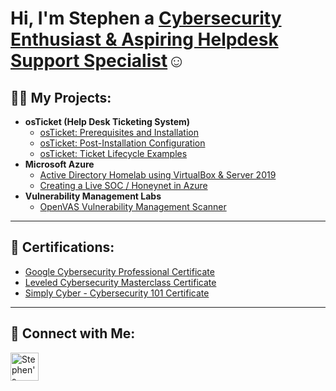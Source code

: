 <h1>Hi, I'm Stephen a <a href="https://www.linkedin.com/in/stephenabner/">Cybersecurity Enthusiast & Aspiring Helpdesk Support Specialist</a>☺</h1> 

<h2>👨‍💻 My Projects:</h2>

- <b>osTicket (Help Desk Ticketing System)</b>
  - [osTicket: Prerequisites and Installation](https://github.com/steveabner/osticket-prereqs)
  - [osTicket: Post-Installation Configuration](https://github.com/steveabner/post-install-config)
  - [osTicket: Ticket Lifecycle Examples](https://github.com/steveabner/ticket-lifecycle)
- <b>Microsoft Azure</b>
  - [Active Directory Homelab using VirtualBox & Server 2019](https://github.com/steveabner/S2016-Helpdesk/tree/main)
  - [Creating a Live SOC / Honeynet in Azure](https://github.com/steveabner/Cloud-SOC)
- <b>Vulnerability Management Labs</b>
  - [OpenVAS Vulnerability Management Scanner](https://github.com/steveabner/Vulnerability-Management)

---

## 📃 Certifications:
- [Google Cybersecurity Professional Certificate](https://www.coursera.org/account/accomplishments/specialization/F2H3SA6KQJB5)
- [Leveled Cybersecurity Masterclass Certificate](https://app.kajabi.com/certificates/27bce230)
- [Simply Cyber - Cybersecurity 101 Certificate](https://github.com/steveabner/Certificates)

---

## 🤳 Connect with Me:
[<img align="left" alt="Stephen's LinkedIn" width="45px" src="https://img.icons8.com/glyph-neue/64/228BE6/linkedin.png" />](https://www.linkedin.com/in/stephenabner/)


